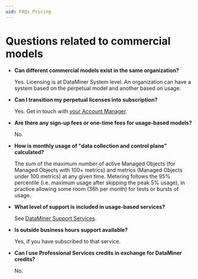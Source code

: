 ```yaml
---
uid: FAQs_Pricing
---
```


# Questions related to commercial models

- **Can different commercial models exist in the same organization?**

  Yes. Licensing is at DataMiner System level. An organization can have a system based on the perpetual model and another based on usage.
  
- **Can I transition my perpetual licenses into subscription?**

  Yes. Get in touch with [your Account Manager](https://community.dataminer.services/get-in-touch/sales-team/).

- **Are there any sign-up fees or one-time fees for usage-based models?**

  No.

- **How is monthly usage of "data collection and control plane" calculated?**

  The sum of the maximum number of active Managed Objects (for Managed Objects with 100+ metrics) and metrics (Managed Objects under 100 metrics) at any given time. Metering follows the 95% percentile (i.e. maximum usage after skipping the peak 5% usage), in practice allowing some room (36h per month) for tests or bursts of usage.

- **What level of support is included in usage-based services?**

  See [DataMiner Support Services](xref:Overview_Support_DMS_M_and_S).

- **Is outside business hours support available?**

  Yes, if you have subscribed to that service.

- **Can I use Professional Services credits in exchange for DataMiner credits?**

  No.
